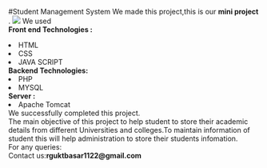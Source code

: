 #Student Management System
We made this project,this is our  <b>mini project </b>.
<img src="https://149501111.v2.pressablecdn.com/wp-content/uploads/2020/12/Student-Management-System.jpg">
We used
<br> <b>Front end Technologies :</b>
<li>HTML
<li>CSS
<li>JAVA SCRIPT
<br>
<b>Backend Technologies: </b>
<li>PHP
<li>MYSQL
<br>
<b>Server :</b>
<li>Apache Tomcat
<br>
We successfully completed this project.
<br>
The main objective of this project to help student to store their academic details from different Universities and colleges.To maintain information of student this will help administration to store their students infomation.
<br>
For any queries:
<br>
Contact us:<b>rguktbasar1122@gmail.com</b>
 
